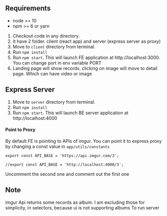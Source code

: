 ## Requirements

* node >= 10
* npm >= 6 or yarn 

1. Checkout code in any directory.
1. It have 2 folder. client (react app) and server (express server as proxy)
1. Move to `client` directory from terminal.
1. Run `npm install`
1. Run `npm start`. This will launch FE application at http://localhost:3000. You can change port in env variable PORT
1. Landing page will show records. clicking on image will move to detail page. Which can have video or image

## Express Server
1. Move to `server` directory from terminal.
1. Run `npm install`
1. Run `npm start`. This will launch BE server application at http://localhost:4000

#### Point to Proxy
By default FE is pointing to APIs of imgur. You can point it to express proxy by changing
a const value in `app/utils/constants`

`export const API_BASE = 'https://api.imgur.com/3';`

`//export const API_BASE = 'http://localhost:4000/3';`

Uncomment the second one and comment out the first one

## Note
imgur Api returns some records as album. I am excluding those for simplicity, in selectors, because ui is not supporting albums
To run server



